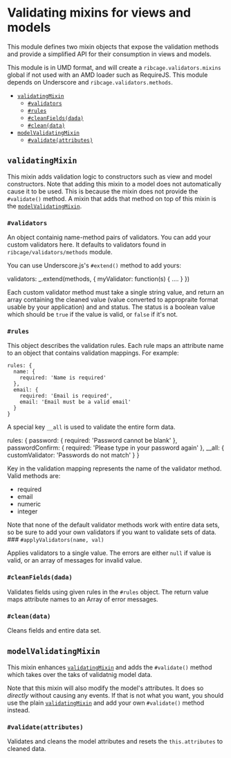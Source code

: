# <a name="validating-mixins-for-views-and-models">Validating mixins for views and models</a>

This module defines two mixin objects that expose the validation methods and
provide a simplified API for their consumption in views and models.

This module is in UMD format, and will create a `ribcage.validators.mixins`
global if not used with an AMD loader such as RequireJS. This module depends on
Underscore and `ribcage.validators.methods`.

 + [`validatingMixin`](#validatingmixin)
   - [`#validators`](#validators)
   - [`#rules`](#rules)
   - [`#cleanFields(dada)`](#cleanfields-dada)
   - [`#clean(data)`](#clean-data)
 + [`modelValidatingMixin`](#modelvalidatingmixin)
   - [`#validate(attributes)`](#validate-attributes)


## <a name="validatingmixin">`validatingMixin`</a>

This mixin adds validation logic to constructors such as view and model
constructors. Note that adding this mixin to a model does not automatically
cause it to be used. This is because the mixin does not provide the
`#validate()` method. A mixin that adds that method on top of this mixin is the
[`modelValidatingMixin`](#modelvalidatingmixin).

### <a name="validators">`#validators`</a>

An object containig name-method pairs of validators. You can add your custom
validators here. It defaults to validators found in
`ribcage/validators/methods` module.

You can use Underscore.js's `#extend()` method to add yours:

  validators: _.extend(methods, {
    myValidator: function(s) { .... }
  })


Each custom validator method must take a single string value, and return an
array containing the cleaned value (value converted to appropraite format
usable by your application) and and status. The status is a boolean value which
should be `true` if the value is valid, or `false` if it's not.

### <a name="rules">`#rules`</a>

This object describes the validation rules. Each rule maps an attribute name to
an object that contains validation mappings. For example:

    rules: {
      name: {
        required: 'Name is required'
      },
      email: {
        required: 'Email is required',
        email: 'Email must be a valid email'
      }
    }


A special key `__all` is used to validate the entire form data.

   rules: {
     password: {
       required: 'Password cannot be blank'
     },
     passwordConfirm: {
       required: 'Please type in your password again'
     },
     __all: {
       customValidator: 'Passwords do not match'
     }
   }


Key in the validation mapping represents the name of the validator method.
Valid methods are:

 + required
 + email
 + numeric
 + integer


Note that none of the default validator methods work with entire data sets, so
be sure to add your own validators if you want to validate sets of data. ###
`#applyValidators(name, val)`

Applies validators to a single value. The errors are either `null` if value is
valid, or an array of messages for invalid value.

### <a name="cleanfields-dada">`#cleanFields(dada)`</a>

Validates fields using given rules in the `#rules` object. The return value
maps attribute names to an Array of error messages.

### <a name="clean-data">`#clean(data)`</a>

Cleans fields and entire data set.

## <a name="modelvalidatingmixin">`modelValidatingMixin`</a>

This mixin enhances [`validatingMixin`](#validatingmixin) and adds the
`#validate()` method which takes over the taks of validatnig model data.

Note that this mixin will also modify the model's attributes. It does so
_directly_ without causing any events. If that is not what you want, you should
use the plain [`validatingMixin`](#validatingmixin) and add your own
`#validate()` method instead.

### <a name="validate-attributes">`#validate(attributes)`</a>

Validates and cleans the model attributes and resets the `this.attributes` to
cleaned data.